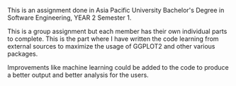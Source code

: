 This is an assignment done in Asia Pacific University Bachelor's Degree in Software Engineering, YEAR 2 Semester 1.

This is a group assignment but each member has their own individual parts to complete.
This is the part where I have written the code learning from external sources to maximize the usage of GGPLOT2 and other various packages.

Improvements like machine learning could be added to the code to produce a better output and better analysis for the users.
